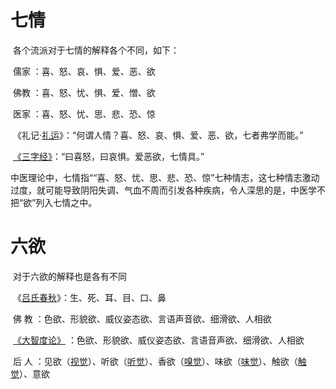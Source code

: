 # 七情

​		各个流派对于七情的解释各个不同，如下：

​				     儒家  ：喜、怒、哀、惧、爱、恶、欲

​					 佛教  ：喜、怒、忧、惧、爱、憎、欲

​					 医家  ：喜、怒、忧、思、悲、恐、惊

​		《礼记·[礼运](https://baike.baidu.com/item/礼运)》：“何谓人情？喜、怒、哀、惧、爱、恶、欲，七者弗学而能。”

​		[《三字经》](https://baike.baidu.com/item/《三字经》/49)：“曰喜怒，曰哀惧。爱恶欲，七情具。”

​		中医理论中，七情指““喜、怒、忧、思、悲、恐、惊”七种情志，这七种情志激动过度，就可能导致阴阳失调、气血不周而引发各种疾病，令人深思的是，中医学不把“欲”列入七情之中。

# 六欲

​		对于六欲的解释也是各有不同

​				《[吕氏春秋](https://baike.baidu.com/item/吕氏春秋)》：生、死、耳、目、口、鼻

​						佛	教    ：色欲、形貌欲、威仪姿态欲、言语声音欲、细滑欲、人相欲

​				[《大智度论》](https://baike.baidu.com/item/《大智度论》) ：色欲、形貌欲、威仪姿态欲、言语音声欲、细滑欲、人相欲

​						  后   人    ：见欲（[视觉](https://baike.baidu.com/item/视觉)）、听欲（[听觉](https://baike.baidu.com/item/听觉)）、香欲（[嗅觉](https://baike.baidu.com/item/嗅觉)）、味欲（[味觉](https://baike.baidu.com/item/味觉)）、触欲（[触觉](https://baike.baidu.com/item/触觉)）、意欲